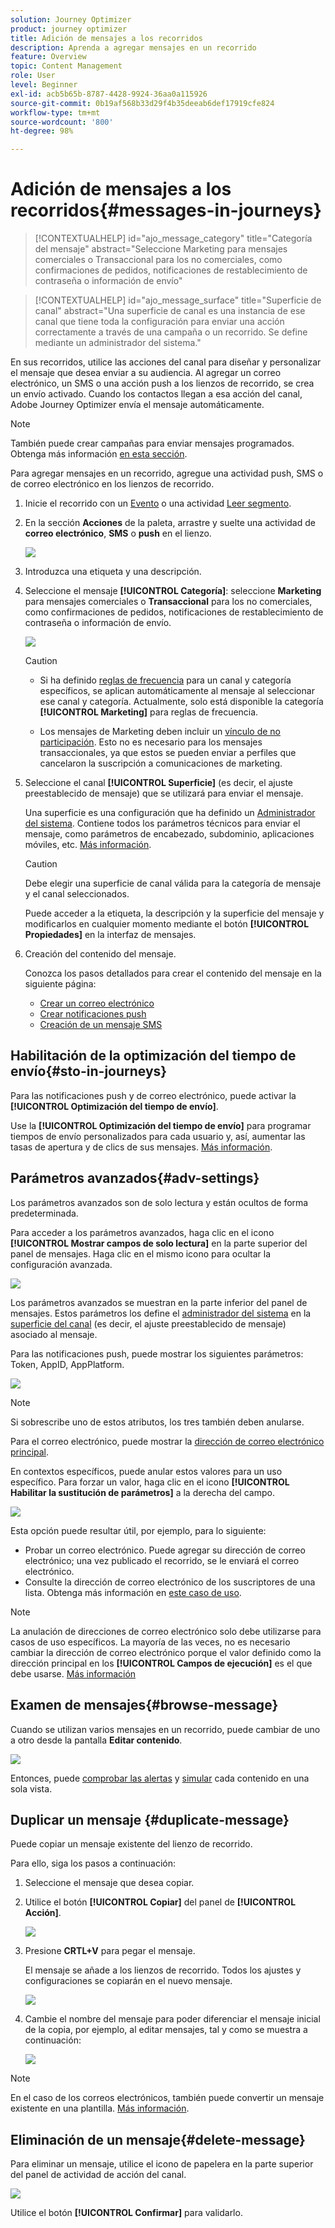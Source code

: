 ```yaml
---
solution: Journey Optimizer
product: journey optimizer
title: Adición de mensajes a los recorridos
description: Aprenda a agregar mensajes en un recorrido
feature: Overview
topic: Content Management
role: User
level: Beginner
exl-id: acb5b65b-8787-4428-9924-36aa0a115926
source-git-commit: 0b19af568b33d29f4b35deeab6def17919cfe824
workflow-type: tm+mt
source-wordcount: '800'
ht-degree: 98%

---
```


# Adición de mensajes a los recorridos{#messages-in-journeys}

>[!CONTEXTUALHELP]
>id="ajo_message_category"
>title="Categoría del mensaje"
>abstract="Seleccione Marketing para mensajes comerciales o Transaccional para los no comerciales, como confirmaciones de pedidos, notificaciones de restablecimiento de contraseña o información de envío"

>[!CONTEXTUALHELP]
>id="ajo_message_surface"
>title="Superficie de canal"
>abstract="Una superficie de canal es una instancia de ese canal que tiene toda la configuración para enviar una acción correctamente a través de una campaña o un recorrido. Se define mediante un administrador del sistema."

En sus recorridos, utilice las acciones del canal para diseñar y personalizar el mensaje que desea enviar a su audiencia. Al agregar un correo electrónico, un SMS o una acción push a los lienzos de recorrido, se crea un envío activado. Cuando los contactos llegan a esa acción del canal, Adobe Journey Optimizer envía el mensaje automáticamente.


>[!NOTE]
>También puede crear campañas para enviar mensajes programados. Obtenga más información [en esta sección](../campaigns/get-started-with-campaigns.md).


Para agregar mensajes en un recorrido, agregue una actividad push, SMS o de correo electrónico en los lienzos de recorrido.

1. Inicie el recorrido con un [Evento](../building-journeys/general-events.md) o una actividad [Leer segmento](../building-journeys/read-segment.md).

1. En la sección **Acciones** de la paleta, arrastre y suelte una actividad de **correo electrónico**, **SMS** o **push** en el lienzo.

   ![](assets/add-a-message.png)

1. Introduzca una etiqueta y una descripción.

1. Seleccione el mensaje **[!UICONTROL Categoría]**: seleccione **Marketing** para mensajes comerciales o **Transaccional** para los no comerciales, como confirmaciones de pedidos, notificaciones de restablecimiento de contraseña o información de envío.

   ![](assets/inline-message-category.png)

   >[!CAUTION]
   >
   >* Si ha definido [reglas de frecuencia](../configuration/frequency-rules.md) para un canal y categoría específicos, se aplican automáticamente al mensaje al seleccionar ese canal y categoría. Actualmente, solo está disponible la categoría **[!UICONTROL Marketing]** para reglas de frecuencia.
   >
   >* Los mensajes de Marketing deben incluir un [vínculo de no participación](../privacy/opt-out.md#opt-out-management). Esto no es necesario para los mensajes transaccionales, ya que estos se pueden enviar a perfiles que cancelaron la suscripción a comunicaciones de marketing.


1. Seleccione el canal **[!UICONTROL Superficie]** (es decir, el ajuste preestablecido de mensaje) que se utilizará para enviar el mensaje.

   Una superficie es una configuración que ha definido un [Administrador del sistema](../start/path/administrator.md). Contiene todos los parámetros técnicos para enviar el mensaje, como parámetros de encabezado, subdominio, aplicaciones móviles, etc. [Más información](../configuration/channel-surfaces.md).

   >[!CAUTION]
   >
   >Debe elegir una superficie de canal válida para la categoría de mensaje y el canal seleccionados.

   Puede acceder a la etiqueta, la descripción y la superficie del mensaje y modificarlos en cualquier momento mediante el botón **[!UICONTROL Propiedades]** en la interfaz de mensajes.

1. Creación del contenido del mensaje.

   Conozca los pasos detallados para crear el contenido del mensaje en la siguiente página:

   * [Crear un correo electrónico](create-email.md)
   * [Crear notificaciones push](create-push.md)
   * [Creación de un mensaje SMS](create-sms.md)

## Habilitación de la optimización del tiempo de envío{#sto-in-journeys}

Para las notificaciones push y de correo electrónico, puede activar la **[!UICONTROL Optimización del tiempo de envío]**.

Use la **[!UICONTROL Optimización del tiempo de envío]** para programar tiempos de envío personalizados para cada usuario y, así, aumentar las tasas de apertura y de clics de sus mensajes. [Más información](../messages/send-time-optimization.md).

## Parámetros avanzados{#adv-settings}

Los parámetros avanzados son de solo lectura y están ocultos de forma predeterminada.

Para acceder a los parámetros avanzados, haga clic en el icono **[!UICONTROL Mostrar campos de solo lectura]** en la parte superior del panel de mensajes. Haga clic en el mismo icono para ocultar la configuración avanzada.

![](assets/show-read-only.png)

Los parámetros avanzados se muestran en la parte inferior del panel de mensajes. Estos parámetros los define el [administrador del sistema](../start/path/administrator.md) en la [superficie del canal](../configuration/channel-surfaces.md) (es decir, el ajuste preestablecido de mensaje) asociado al mensaje.

Para las notificaciones push, puede mostrar los siguientes parámetros: Token, AppID, AppPlatform.

![](assets/push-adv-parameters.png)

>[!NOTE]
>
>Si sobrescribe uno de estos atributos, los tres también deben anularse.

Para el correo electrónico, puede mostrar la [dirección de correo electrónico principal](../configuration/primary-email-addresses.md).

En contextos específicos, puede anular estos valores para un uso específico. Para forzar un valor, haga clic en el icono **[!UICONTROL Habilitar la sustitución de parámetros]** a la derecha del campo.

![](assets/email-adv-parameters.png)

Esta opción puede resultar útil, por ejemplo, para lo siguiente:

* Probar un correo electrónico. Puede agregar su dirección de correo electrónico; una vez publicado el recorrido, se le enviará el correo electrónico.
* Consulte la dirección de correo electrónico de los suscriptores de una lista. Obtenga más información en [este caso de uso](../building-journeys/message-to-subscribers-uc.md).

>[!NOTE]
>
>La anulación de direcciones de correo electrónico solo debe utilizarse para casos de uso específicos. La mayoría de las veces, no es necesario cambiar la dirección de correo electrónico porque el valor definido como la dirección principal en los **[!UICONTROL Campos de ejecución]** es el que debe usarse. [Más información](../configuration/primary-email-addresses.md)

## Examen de mensajes{#browse-message}

Cuando se utilizan varios mensajes en un recorrido, puede cambiar de uno a otro desde la pantalla **Editar contenido**.

![](assets/inline-messages-multi-content.png)

Entonces, puede [comprobar las alertas](alerts.md) y [simular](../design/preview.md) cada contenido en una sola vista.

## Duplicar un mensaje {#duplicate-message}

Puede copiar un mensaje existente del lienzo de recorrido.

Para ello, siga los pasos a continuación:

1. Seleccione el mensaje que desea copiar.

1. Utilice el botón **[!UICONTROL Copiar]** del panel de **[!UICONTROL Acción]**.

   ![](assets/message-duplicate.png)

1. Presione **CRTL+V** para pegar el mensaje.

   El mensaje se añade a los lienzos de recorrido. Todos los ajustes y configuraciones se copiarán en el nuevo mensaje.

   ![](assets/message-duplicated.png)

1. Cambie el nombre del mensaje para poder diferenciar el mensaje inicial de la copia, por ejemplo, al editar mensajes, tal y como se muestra a continuación:

   ![](assets/multi-message.png)


>[!NOTE]
>
>En el caso de los correos electrónicos, también puede convertir un mensaje existente en una plantilla. [Más información](../design/email-templates.md).

## Eliminación de un mensaje{#delete-message}

Para eliminar un mensaje, utilice el icono de papelera en la parte superior del panel de actividad de acción del canal.

![](assets/delete-message.png)

Utilice el botón **[!UICONTROL Confirmar]** para validarlo.
